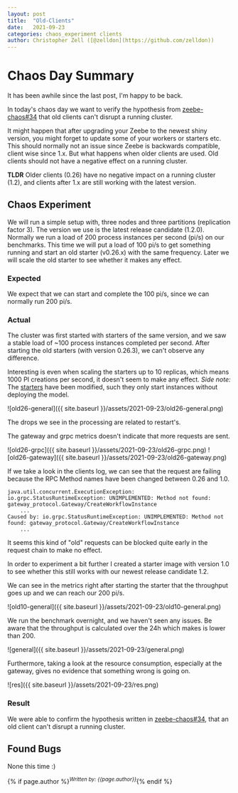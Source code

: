 ```yaml
---
layout: post
title:  "Old-Clients"
date:   2021-09-23
categories: chaos_experiment clients
author: Christopher Zell ([@zelldon](https://github.com/zelldon))
---
```


# Chaos Day Summary

It has been awhile since the last post, I'm happy to be back.

In today's chaos day we want to verify the hypothesis from [zeebe-chaos#34](https://github.com/zeebe-io/zeebe-chaos/issues/34) that old 
clients can't disrupt a running cluster.

It might happen that after upgrading your Zeebe to the newest shiny version, you might forget to 
update some of your workers or starters etc. This should normally not an issue since Zeebe is 
backwards compatible, client wise since 1.x. But what happens when older clients are used. Old 
clients should not have a negative effect on a running cluster.

**TLDR** Older clients (0.26) have no negative impact on a running cluster (1.2), and clients after 
1.x are still working with the latest version. 

## Chaos Experiment

We will run a simple setup with, three nodes and three partitions (replication factor 3). The 
version we use is the latest release candidate (1.2.0). Normally we run a load of 200 process 
instances per second (pi/s) on our benchmarks. This time we will put a load of 100 pi/s to get
something running and start an old starter (v0.26.x) with the same frequency. Later we will scale
the old starter to see whether it makes any effect.

### Expected

We expect that we can start and complete the 100 pi/s, since we can normally run 200 pi/s.

### Actual

The cluster was first started with starters of the same version, and we saw a stable load of ~100 
process instances completed per second. After starting the old starters (with version 0.26.3), we
can't observe any difference. 

Interesting is even when scaling the starters up to 10 replicas, which means 1000 PI creations per 
second, it doesn't seem to make any effect. *Side note:* The 
[starters](https://github.com/camunda-cloud/zeebe/tree/develop/benchmarks/project) have been
modified, such they only start instances without deploying the model.

![old26-general]({{ site.baseurl }}/assets/2021-09-23/old26-general.png)

The drops we see in the processing are related to restart's.

The gateway and grpc metrics doesn't indicate that more requests are sent. 

![old26-grpc]({{ site.baseurl }}/assets/2021-09-23/old26-grpc.png)
![old26-gateway]({{ site.baseurl }}/assets/2021-09-23/old26-gateway.png)

If we take a look in the clients log, we can see that the request are failing because the RPC Method names have been changed between 0.26 and 1.0. 

```shell
java.util.concurrent.ExecutionException: io.grpc.StatusRuntimeException: UNIMPLEMENTED: Method not found: gateway_protocol.Gateway/CreateWorkflowInstance
	...
Caused by: io.grpc.StatusRuntimeException: UNIMPLEMENTED: Method not found: gateway_protocol.Gateway/CreateWorkflowInstance
	...
```

It seems this kind of "old" requests can be blocked quite early in the request chain to make no effect. 

In order to experiment a bit further I created a starter image with version 1.0 to see whether this still works with our newest release candidate 1.2.

We can see in the metrics right after starting the starter that the throughput goes up and we can reach our 200 pi/s.

![old10-general]({{ site.baseurl }}/assets/2021-09-23/old10-general.png)

We run the benchmark overnight, and we haven't seen any issues. Be aware that the throughput is calculated over the 24h which makes is lower than 200.

![general]({{ site.baseurl }}/assets/2021-09-23/general.png)

Furthermore, taking a look at the resource consumption, especially at the gateway, gives no evidence that something wrong is going on.

![res]({{ site.baseurl }}/assets/2021-09-23/res.png)

### Result

We were able to confirm the hypothesis written in [zeebe-chaos#34](https://github.com/zeebe-io/zeebe-chaos/issues/34), that an old client can't disrupt a running cluster. 

## Found Bugs

None this time :) 

{% if page.author %}<sup>*Written by: {{page.author}}*</sup>{% endif %}
